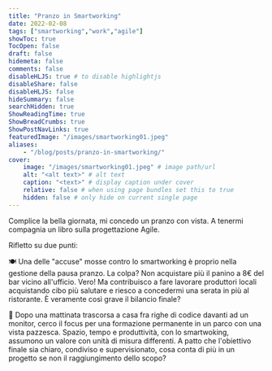 ```yaml
---
title: "Pranzo in Smartworking"
date: 2022-02-08
tags: ["smartworking","work","agile"]
showToc: true
TocOpen: false
draft: false
hidemeta: false
comments: false
disableHLJS: true # to disable highlightjs
disableShare: false
disableHLJS: false
hideSummary: false
searchHidden: true
ShowReadingTime: true
ShowBreadCrumbs: true
ShowPostNavLinks: true
featuredImage: "/images/smartworking01.jpeg"
aliases:
    - "/blog/posts/pranzo-in-smartworking/"
cover:
    image: "/images/smartworking01.jpeg" # image path/url
    alt: "<alt text>" # alt text
    caption: "<text>" # display caption under cover
    relative: false # when using page bundles set this to true
    hidden: false # only hide on current single page
---
```

Complice la bella giornata, mi concedo un pranzo con vista. A tenermi compagnia un libro sulla progettazione Agile. 

Rifletto su due punti:

🍽️ Una delle "accuse" mosse contro lo smartworking è proprio nella gestione della pausa pranzo. La colpa? Non acquistare più il panino a 8€ del bar vicino all'ufficio. Vero! Ma contribuisco a fare lavorare produttori locali acquistando cibo più salutare e riesco a concedermi una serata in più al ristorante. È veramente così grave il bilancio finale?

🌳 Dopo una mattinata trascorsa a casa fra righe di codice davanti ad un monitor, cerco il focus per una formazione permanente in un parco con una vista pazzesca. Spazio, tempo e produttività, con lo smartwoking, assumono un valore con unità di misura differenti. A patto che l'obiettivo finale sia chiaro, condiviso e supervisionato, cosa conta di più in un progetto se non il raggiungimento dello scopo?
